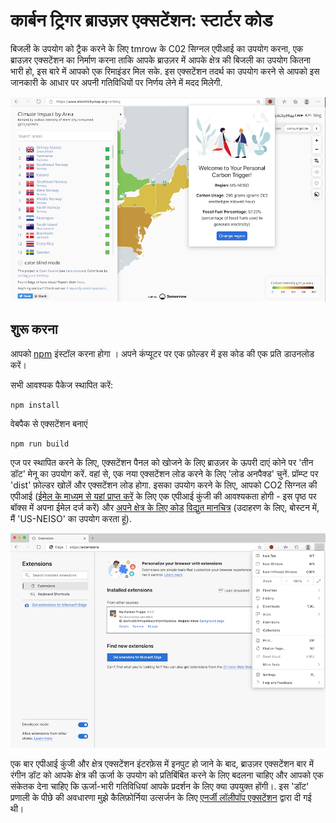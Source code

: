 # कार्बन ट्रिगर ब्राउज़र एक्सटेंशन: स्टार्टर कोड

बिजली के उपयोग को ट्रैक करने के लिए tmrow के C02 सिग्नल एपीआई का उपयोग करना, एक ब्राउज़र एक्सटेंशन का निर्माण करना ताकि आपके ब्राउज़र में आपके क्षेत्र की बिजली का उपयोग कितना भारी हो, इस बारे में आपको एक रिमाइंडर मिल सके. इस एक्सटेंशन तदर्थ का उपयोग करने से आपको इस जानकारी के आधार पर अपनी गतिविधियों पर निर्णय लेने में मदद मिलेगी.

![एक्सटेंशन स्कीनशॉट ](../../extension-screenshot.png)

## शुरू करना

आपको [npm](https://npmjs.com) इंस्टॉल करना होगा । अपने कंप्यूटर पर एक फ़ोल्डर में इस कोड की एक प्रति डाउनलोड करें।

सभी आवश्यक पैकेज स्थापित करें:

```
npm install
```

वेबपैक से एक्सटेंशन बनाएं

```
npm run build
```

एज पर स्थापित करने के लिए, एक्सटेंशन पैनल को खोजने के लिए ब्राउज़र के ऊपरी दाएं कोने पर 'तीन डॉट' मेनू का उपयोग करें. वहां से, एक नया एक्सटेंशन लोड करने के लिए 'लोड अनपैक्ड' चुनें. प्रॉम्प्ट पर 'dist' फ़ोल्डर खोलें और एक्सटेंशन लोड होगा. इसका उपयोग करने के लिए, आपको CO2 सिग्नल की एपीआई ([ईमेल के माध्यम से यहां प्राप्त करें](https://www.co2snal.com/) के लिए एक एपीआई कुंजी की आवश्यकता होगी - इस पृष्ठ पर बॉक्स में अपना ईमेल दर्ज करें) और [अपने क्षेत्र के लिए कोड](http://api.electricitymap.org/v3/zones) [विद्युत मानचित्र](https://www.electricitymap.org/map) (उदाहरण के लिए, बोस्टन में, मैं 'US-NEISO' का उपयोग करता हूं).

![installing](../../install-on-edge.png)

एक बार एपीआई कुंजी और क्षेत्र एक्सटेंशन इंटरफ़ेस में इनपुट हो जाने के बाद, ब्राउज़र एक्सटेंशन बार में रंगीन डॉट को आपके क्षेत्र की ऊर्जा के उपयोग को प्रतिबिंबित करने के लिए बदलना चाहिए और आपको एक संकेतक देना चाहिए कि ऊर्जा-भारी गतिविधियां आपके प्रदर्शन के लिए क्या उपयुक्त होंगी।. इस 'डॉट' प्रणाली के पीछे की अवधारणा मुझे कैलिफ़ोर्निया उत्सर्जन के लिए [एनर्जी लॉलीपॉप एक्सटेंशन](https://energylollipop.com/) द्वारा दी गई थी।
